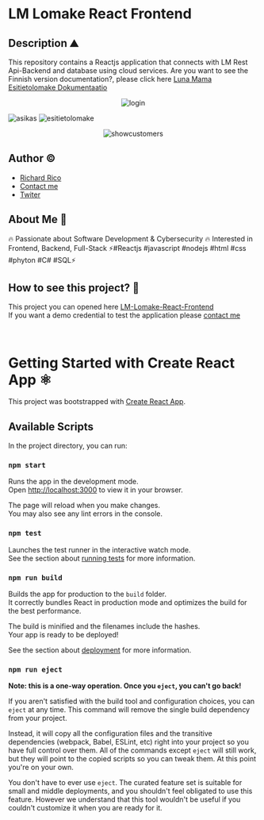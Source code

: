 # LM Lomake React Frontend

## Description ⛰ 

This repository contains a Reactjs application that connects with LM Rest Api-Backend and database using cloud services. 
Are you want to see the Finnish version documentation?, please click here [Luna Mama Esitietolomake Dokumentaatio](https://naytto2023.richard-rico.com/)
<p align="center">
  <img src="https://github.com/Richard-Rico/LM-Lomake-React-frontend/assets/104793974/e0339bd5-fd8d-4fa2-b61a-92488941b32c" alt="login">
 </p>
 
![asikas](https://github.com/Richard-Rico/LM-Lomake-React-frontend/assets/104793974/64ba911b-a130-47f5-a0ac-943fa6aa571e)
![esitietolomake](https://github.com/Richard-Rico/LM-Lomake-React-frontend/assets/104793974/68494ffa-3f6d-4617-a187-344cdf1c5b01)

<p align="center">
  <img src="https://github.com/Richard-Rico/LM-Lomake-React-frontend/assets/104793974/24add270-70af-4242-9474-496140b21226>" alt="showcustomers"
</p>

## Author ©

- [Richard Rico](https://github.com/Richard-Rico)
- [Contact me](info@richard-rico.com)
- [Twiter](https://twitter.com/rico_code)

## About Me 🚀

🔥 Passionate about Software Development & Cybersecurity 🔥 Interested in Frontend, Backend, Full-Stack ⚡#Reactjs #javascript #nodejs #html #css #phyton #C# #SQL⚡

## How to see this project? 🔎

This project you can opened here [LM-Lomake-React-Frontend](https://esitietolomake.luna-mama.com)<br>
If you want a demo credential to test the application please <a href="mailto:info@richard-rico.com">contact me</a></p>

<br>

# Getting Started with Create React App ⚛️

This project was bootstrapped with [Create React App](https://github.com/facebook/create-react-app).

## Available Scripts

In the project directory, you can run:

### `npm start`

Runs the app in the development mode.\
Open [http://localhost:3000](http://localhost:3000) to view it in your browser.

The page will reload when you make changes.\
You may also see any lint errors in the console.

### `npm test`

Launches the test runner in the interactive watch mode.\
See the section about [running tests](https://facebook.github.io/create-react-app/docs/running-tests) for more information.

### `npm run build`

Builds the app for production to the `build` folder.\
It correctly bundles React in production mode and optimizes the build for the best performance.

The build is minified and the filenames include the hashes.\
Your app is ready to be deployed!

See the section about [deployment](https://facebook.github.io/create-react-app/docs/deployment) for more information.

### `npm run eject`

**Note: this is a one-way operation. Once you `eject`, you can't go back!**

If you aren't satisfied with the build tool and configuration choices, you can `eject` at any time. This command will remove the single build dependency from your project.

Instead, it will copy all the configuration files and the transitive dependencies (webpack, Babel, ESLint, etc) right into your project so you have full control over them. All of the commands except `eject` will still work, but they will point to the copied scripts so you can tweak them. At this point you're on your own.

You don't have to ever use `eject`. The curated feature set is suitable for small and middle deployments, and you shouldn't feel obligated to use this feature. However we understand that this tool wouldn't be useful if you couldn't customize it when you are ready for it.
